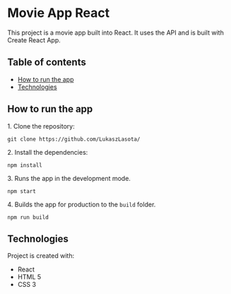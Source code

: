 # Movie App React

This project is a movie app built into React. It uses the API and is built with Create React App.

## Table of contents
* [How to run the app](#How-to-run-the-app)
* [Technologies](#technologies)


## How to run the app

1\. Clone the repository:

```
git clone https://github.com/LukaszLasota/
```

2\. Install the dependencies:

```
npm install
```

3\. Runs the app in the development mode.

```
npm start
```

4\. Builds the app for production to the `build` folder.

```
npm run build
```

## Technologies
Project is created with:
* React
* HTML 5
* CSS 3
